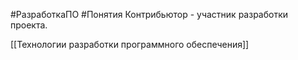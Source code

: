 #РазработкаПО #Понятия 
Контрибьютор - участник разработки проекта.

[[Технологии разработки программного обеспечения]]